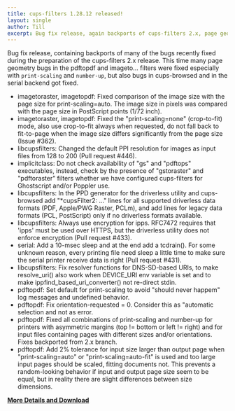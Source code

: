 ```yaml
---
title: cups-filters 1.28.12 released!
layout: single
author: Till
excerpt: Bug fix release, again backports of cups-filters 2.x, page geometry fixes for print-scaling and number-up, cups-browsed, serial backend
---
```

Bug fix release, containing backports of many of the bugs recently fixed during the preparation of the cups-filters 2.x release. This time many page geometry bugs in the pdftopdf and imageto... filters were fixed especially with `print-scaling` and `number-up`, but also bugs in cups-browsed and in the serial backend got fixed.
- imagetoraster, imagetopdf: Fixed comparison of the image size with the page size for print-scaling=auto. The image size in pixels was compared with the page size in PostScript points (1/72 inch).
- imagetoraster, imagetopdf: Fixed the "print-scaling=none" (crop-to-fit) mode, also use crop-to-fit always when requested, do not fall back to fit-to-page when the image size differs significantly from the page size (Issue #362).
- libcupsfilters: Changed the default PPI resolution for images as input files from 128 to 200 (Pull request #446).
- implicitclass: Do not check availability of "gs" and "pdftops" executables, instead, check by the presence of "gstoraster" and "pdftoraster" filters whether we have configured cups-filters for Ghostscript and/or Poppler use.
- libcupsfilters: In the PPD generator for the driverless utility and cups-browsed add "*cupsFilter2: ..." lines for all supported driverless data formats (PDF, Apple/PWG Raster, PCLm), and add lines for legacy data formats (PCL, PostScript) only if no driverless formats available.
- libcupsfilters: Always use encryption for ipps. RFC7472 requires that 'ipps' must be used over HTTPS, but the driverless utility does not enforce encryption (Pull request #433).
- serial: Add a 10-msec sleep and at the end add a tcdrain(). For some unknown reason, every printing file need sleep a little time to make sure the serial printer receive data is right (Pull request #431).
- libcupsfilters: Fix resolver functions for DNS-SD-based URIs, to make resolve_uri() also work when DEVICE_URI env variable is set and to make ippfind_based_uri_converter() not re-direct stdin.
- pdftopdf: Set default for print-scaling to avoid "should never happem" log messages and undefined behavior.
- pdftopdf: Fix orientation-requested = 0. Consider this as "automatic selection and not as error.
- pdftopdf: Fixed all combinations of print-scaling and number-up for printers with asymmetric margins (top != bottom or left != right) and for input files containing pages with different sizes and/or orientations. Fixes backported from 2.x branch.
- pdftopdf: Add 2% tolerance for input size larger than output page when "print-scaling=auto" or "print-scaling=auto-fit" is used and too large input pages should be scaled, fitting documents not. This prevents a random-looking behavior if input and output page size seem to be equal, but in reality there are slight differences between size dimensions.

[**More Details and Download**](https://github.com/OpenPrinting/cups-filters/releases/tag/1.28.12)
